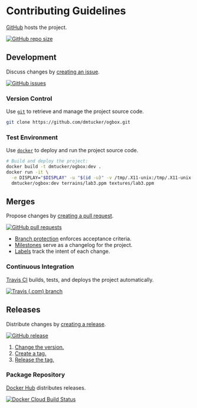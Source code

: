 # Contributing Guidelines

[GitHub](https://github.com/) hosts the project.

[![GitHub repo size](https://img.shields.io/github/repo-size/dmtucker/ogbox.svg)](https://github.com/dmtucker/ogbox)

## Development

Discuss changes by [creating an issue](https://help.github.com/articles/creating-an-issue).

[![GitHub issues](https://img.shields.io/github/issues/dmtucker/ogbox.svg)](https://github.com/dmtucker/ogbox/issues)

### Version Control

Use [`git`](https://git-scm.com/doc) to retrieve and manage the project source code.

``` sh
git clone https://github.com/dmtucker/ogbox.git
```

### Test Environment

Use [`docker`](https://docs.docker.com/) to deploy and run the project source code.

``` sh
# Build and deploy the project:
docker build -t dmtucker/ogbox:dev .
docker run -it \
  -e DISPLAY="$DISPLAY" -u "$(id -u)" -v /tmp/.X11-unix:/tmp/.X11-unix \
  dmtucker/ogbox:dev terrains/lab3.ppm textures/lab3.ppm
```

## Merges

Propose changes by [creating a pull request](https://help.github.com/articles/creating-a-pull-request/).

[![GitHub pull requests](https://img.shields.io/github/issues-pr/dmtucker/ogbox.svg)](https://github.com/dmtucker/ogbox/pulls)

- [Branch protection](https://help.github.com/articles/about-protected-branches/) enforces acceptance criteria.
- [Milestones](https://help.github.com/en/articles/about-milestones) serve as a changelog for the project.
- [Labels](https://help.github.com/en/articles/about-labels) track the intent of each change.

### Continuous Integration

[Travis CI](https://travis-ci.com/) builds, tests, and deploys the project automatically.

[![Travis (.com) branch](https://img.shields.io/travis/com/dmtucker/ogbox/master.svg)](https://travis-ci.com/dmtucker/ogbox)

## Releases

Distribute changes by [creating a release](https://help.github.com/en/articles/creating-releases).

[![GitHub release](https://img.shields.io/github/release/dmtucker/ogbox.svg)](https://github.com/dmtucker/ogbox/releases)

1. [Change the version.](http://semver.org/)
2. [Create a tag.](https://git-scm.com/book/en/v2/Git-Basics-Tagging)
3. [Release the tag.](https://help.github.com/en/articles/creating-releases)

### Package Repository

[Docker Hub](https://hub.docker.com/) distributes releases.

[![Docker Cloud Build Status](https://img.shields.io/docker/cloud/build/dmtucker/ogbox.svg)](https://cloud.docker.com/repository/docker/dmtucker/ogbox)
